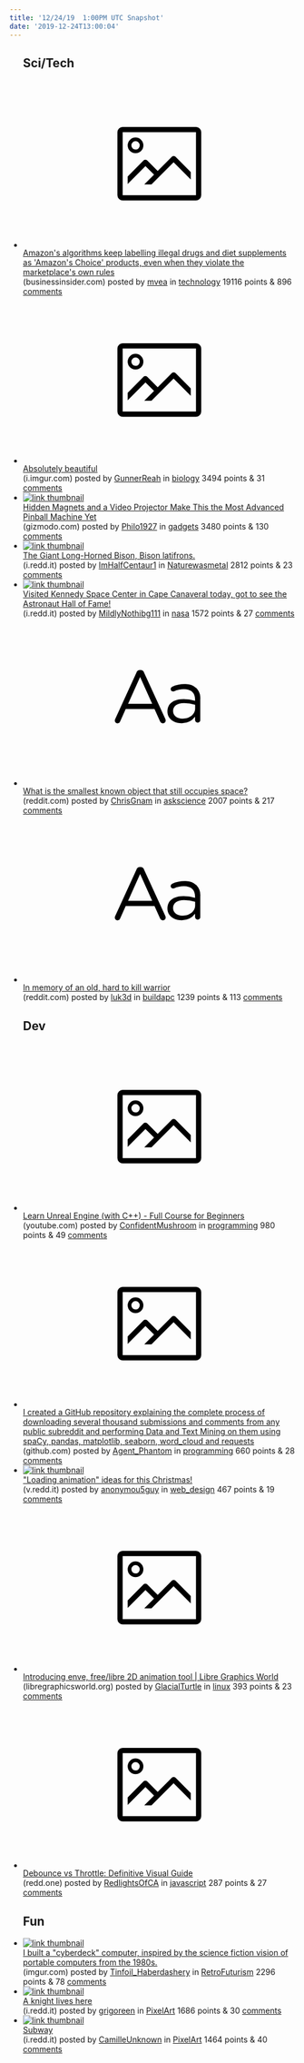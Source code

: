 ```yaml
---
title: '12/24/19  1:00PM UTC Snapshot'
date: '2019-12-24T13:00:04'
---
```

<ul>
<h2>Sci/Tech</h2>

<li><a href='https://www.businessinsider.com/amazon-choice-illegal-drugs-diet-supplements-report-2019-12'><svg version='1.1' viewBox='-34 -14 104 64' preserveAspectRatio='xMidYMid meet' xmlns='http://www.w3.org/2000/svg' xmlns:xlink='http://www.w3.org/1999/xlink'>
        <title>link thumbnail</title>
        <path d='M32,4H4A2,2,0,0,0,2,6V30a2,2,0,0,0,2,2H32a2,2,0,0,0,2-2V6A2,2,0,0,0,32,4ZM4,30V6H32V30Z'></path>
        <path d='M8.92,14a3,3,0,1,0-3-3A3,3,0,0,0,8.92,14Zm0-4.6A1.6,1.6,0,1,1,7.33,11,1.6,1.6,0,0,1,8.92,9.41Z'></path>
        <path d='M22.78,15.37l-5.4,5.4-4-4a1,1,0,0,0-1.41,0L5.92,22.9v2.83l6.79-6.79L16,22.18l-3.75,3.75H15l8.45-8.45L30,24V21.18l-5.81-5.81A1,1,0,0,0,22.78,15.37Z'></path>
    </svg></a><div><div class='linkTitle'><a href='https://www.businessinsider.com/amazon-choice-illegal-drugs-diet-supplements-report-2019-12'>Amazon's algorithms keep labelling illegal drugs and diet supplements as 'Amazon's Choice' products, even when they violate the marketplace's own rules</a></div>(businessinsider.com) posted by <a href='https://www.reddit.com/user/mvea'>mvea</a> in <a href='https://www.reddit.com/r/technology'>technology</a> 19116 points & 896 <a href='https://www.reddit.com/r/technology/comments/eeohdo/amazons_algorithms_keep_labelling_illegal_drugs/'>comments</a></div></li>

<li><a href='http://i.imgur.com/cADbziS.gifv'><svg version='1.1' viewBox='-34 -14 104 64' preserveAspectRatio='xMidYMid meet' xmlns='http://www.w3.org/2000/svg' xmlns:xlink='http://www.w3.org/1999/xlink'>
        <title>link thumbnail</title>
        <path d='M32,4H4A2,2,0,0,0,2,6V30a2,2,0,0,0,2,2H32a2,2,0,0,0,2-2V6A2,2,0,0,0,32,4ZM4,30V6H32V30Z'></path>
        <path d='M8.92,14a3,3,0,1,0-3-3A3,3,0,0,0,8.92,14Zm0-4.6A1.6,1.6,0,1,1,7.33,11,1.6,1.6,0,0,1,8.92,9.41Z'></path>
        <path d='M22.78,15.37l-5.4,5.4-4-4a1,1,0,0,0-1.41,0L5.92,22.9v2.83l6.79-6.79L16,22.18l-3.75,3.75H15l8.45-8.45L30,24V21.18l-5.81-5.81A1,1,0,0,0,22.78,15.37Z'></path>
    </svg></a><div><div class='linkTitle'><a href='http://i.imgur.com/cADbziS.gifv'>Absolutely beautiful</a></div>(i.imgur.com) posted by <a href='https://www.reddit.com/user/GunnerReah'>GunnerReah</a> in <a href='https://www.reddit.com/r/biology'>biology</a> 3494 points & 31 <a href='https://www.reddit.com/r/biology/comments/een6an/absolutely_beautiful/'>comments</a></div></li>

<li><a href='https://gizmodo.com/hidden-magnets-and-a-video-projector-make-this-the-most-1840242884'><img src='https://b.thumbs.redditmedia.com/_cci8DxYIJdKyU0632ldeHKLvdgjedAyUNXk2DqTiac.jpg' alt='link thumbnail'></a><div><div class='linkTitle'><a href='https://gizmodo.com/hidden-magnets-and-a-video-projector-make-this-the-most-1840242884'>Hidden Magnets and a Video Projector Make This the Most Advanced Pinball Machine Yet</a></div>(gizmodo.com) posted by <a href='https://www.reddit.com/user/Philo1927'>Philo1927</a> in <a href='https://www.reddit.com/r/gadgets'>gadgets</a> 3480 points & 130 <a href='https://www.reddit.com/r/gadgets/comments/eents7/hidden_magnets_and_a_video_projector_make_this/'>comments</a></div></li>

<li><a href='https://i.redd.it/ysblxziyoe641.jpg'><img src='https://b.thumbs.redditmedia.com/72FVTVAouyW9Af3NbXy8B9C6tUpc2e64tJkqAvgZQtA.jpg' alt='link thumbnail'></a><div><div class='linkTitle'><a href='https://i.redd.it/ysblxziyoe641.jpg'>The Giant Long-Horned Bison, Bison latifrons.</a></div>(i.redd.it) posted by <a href='https://www.reddit.com/user/ImHalfCentaur1'>ImHalfCentaur1</a> in <a href='https://www.reddit.com/r/Naturewasmetal'>Naturewasmetal</a> 2812 points & 23 <a href='https://www.reddit.com/r/Naturewasmetal/comments/eemf5y/the_giant_longhorned_bison_bison_latifrons/'>comments</a></div></li>

<li><a href='https://i.redd.it/tdz7sd8wef641.jpg'><img src='https://b.thumbs.redditmedia.com/b_V5vQEAAv00EuEzDifO3fh7FkIDVwSaTU7eW33xJyE.jpg' alt='link thumbnail'></a><div><div class='linkTitle'><a href='https://i.redd.it/tdz7sd8wef641.jpg'>Visited Kennedy Space Center in Cape Canaveral today, got to see the Astronaut Hall of Fame!</a></div>(i.redd.it) posted by <a href='https://www.reddit.com/user/MildlyNothibg111'>MildlyNothibg111</a> in <a href='https://www.reddit.com/r/nasa'>nasa</a> 1572 points & 27 <a href='https://www.reddit.com/r/nasa/comments/eeoexm/visited_kennedy_space_center_in_cape_canaveral/'>comments</a></div></li>

<li><a href='https://www.reddit.com/r/askscience/comments/eev45l/what_is_the_smallest_known_object_that_still/'><svg version='1.1' viewBox='-34 -12 104 64' preserveAspectRatio='xMidYMid slice' xmlns='http://www.w3.org/2000/svg' xmlns:xlink='http://www.w3.org/1999/xlink'>
        <title>text link thumbnail</title>
        <path d='M12.19,8.84a1.45,1.45,0,0,0-1.4-1h-.12a1.46,1.46,0,0,0-1.42,1L1.14,26.56a1.29,1.29,0,0,0-.14.59,1,1,0,0,0,1,1,1.12,1.12,0,0,0,1.08-.77l2.08-4.65h11l2.08,4.59a1.24,1.24,0,0,0,1.12.83,1.08,1.08,0,0,0,1.08-1.08,1.64,1.64,0,0,0-.14-.57ZM6.08,20.71l4.59-10.22,4.6,10.22Z'>
        </path>
        <path d='M32.24,14.78A6.35,6.35,0,0,0,27.6,13.2a11.36,11.36,0,0,0-4.7,1,1,1,0,0,0-.58.89,1,1,0,0,0,.94.92,1.23,1.23,0,0,0,.39-.08,8.87,8.87,0,0,1,3.72-.81c2.7,0,4.28,1.33,4.28,3.92v.5a15.29,15.29,0,0,0-4.42-.61c-3.64,0-6.14,1.61-6.14,4.64v.05c0,2.95,2.7,4.48,5.37,4.48a6.29,6.29,0,0,0,5.19-2.48V26.9a1,1,0,0,0,1,1,1,1,0,0,0,1-1.06V19A5.71,5.71,0,0,0,32.24,14.78Zm-.56,7.7c0,2.28-2.17,3.89-4.81,3.89-1.94,0-3.61-1.06-3.61-2.86v-.06c0-1.8,1.5-3,4.2-3a15.2,15.2,0,0,1,4.22.61Z'>
        </path>
    </svg></a><div><div class='linkTitle'><a href='https://www.reddit.com/r/askscience/comments/eev45l/what_is_the_smallest_known_object_that_still/'>What is the smallest known object that still occupies space?</a></div>(reddit.com) posted by <a href='https://www.reddit.com/user/ChrisGnam'>ChrisGnam</a> in <a href='https://www.reddit.com/r/askscience'>askscience</a> 2007 points & 217 <a href='https://www.reddit.com/r/askscience/comments/eev45l/what_is_the_smallest_known_object_that_still/'>comments</a></div></li>

<li><a href='https://www.reddit.com/r/buildapc/comments/eem8ge/in_memory_of_an_old_hard_to_kill_warrior/'><svg version='1.1' viewBox='-34 -12 104 64' preserveAspectRatio='xMidYMid slice' xmlns='http://www.w3.org/2000/svg' xmlns:xlink='http://www.w3.org/1999/xlink'>
        <title>text link thumbnail</title>
        <path d='M12.19,8.84a1.45,1.45,0,0,0-1.4-1h-.12a1.46,1.46,0,0,0-1.42,1L1.14,26.56a1.29,1.29,0,0,0-.14.59,1,1,0,0,0,1,1,1.12,1.12,0,0,0,1.08-.77l2.08-4.65h11l2.08,4.59a1.24,1.24,0,0,0,1.12.83,1.08,1.08,0,0,0,1.08-1.08,1.64,1.64,0,0,0-.14-.57ZM6.08,20.71l4.59-10.22,4.6,10.22Z'>
        </path>
        <path d='M32.24,14.78A6.35,6.35,0,0,0,27.6,13.2a11.36,11.36,0,0,0-4.7,1,1,1,0,0,0-.58.89,1,1,0,0,0,.94.92,1.23,1.23,0,0,0,.39-.08,8.87,8.87,0,0,1,3.72-.81c2.7,0,4.28,1.33,4.28,3.92v.5a15.29,15.29,0,0,0-4.42-.61c-3.64,0-6.14,1.61-6.14,4.64v.05c0,2.95,2.7,4.48,5.37,4.48a6.29,6.29,0,0,0,5.19-2.48V26.9a1,1,0,0,0,1,1,1,1,0,0,0,1-1.06V19A5.71,5.71,0,0,0,32.24,14.78Zm-.56,7.7c0,2.28-2.17,3.89-4.81,3.89-1.94,0-3.61-1.06-3.61-2.86v-.06c0-1.8,1.5-3,4.2-3a15.2,15.2,0,0,1,4.22.61Z'>
        </path>
    </svg></a><div><div class='linkTitle'><a href='https://www.reddit.com/r/buildapc/comments/eem8ge/in_memory_of_an_old_hard_to_kill_warrior/'>In memory of an old, hard to kill warrior</a></div>(reddit.com) posted by <a href='https://www.reddit.com/user/luk3d'>luk3d</a> in <a href='https://www.reddit.com/r/buildapc'>buildapc</a> 1239 points & 113 <a href='https://www.reddit.com/r/buildapc/comments/eem8ge/in_memory_of_an_old_hard_to_kill_warrior/'>comments</a></div></li>

<h2>Dev</h2>

<li><a href='https://www.youtube.com/watch?v=LsNW4FPHuZE'><svg version='1.1' viewBox='-34 -14 104 64' preserveAspectRatio='xMidYMid meet' xmlns='http://www.w3.org/2000/svg' xmlns:xlink='http://www.w3.org/1999/xlink'>
        <title>link thumbnail</title>
        <path d='M32,4H4A2,2,0,0,0,2,6V30a2,2,0,0,0,2,2H32a2,2,0,0,0,2-2V6A2,2,0,0,0,32,4ZM4,30V6H32V30Z'></path>
        <path d='M8.92,14a3,3,0,1,0-3-3A3,3,0,0,0,8.92,14Zm0-4.6A1.6,1.6,0,1,1,7.33,11,1.6,1.6,0,0,1,8.92,9.41Z'></path>
        <path d='M22.78,15.37l-5.4,5.4-4-4a1,1,0,0,0-1.41,0L5.92,22.9v2.83l6.79-6.79L16,22.18l-3.75,3.75H15l8.45-8.45L30,24V21.18l-5.81-5.81A1,1,0,0,0,22.78,15.37Z'></path>
    </svg></a><div><div class='linkTitle'><a href='https://www.youtube.com/watch?v=LsNW4FPHuZE'>Learn Unreal Engine (with C++) - Full Course for Beginners</a></div>(youtube.com) posted by <a href='https://www.reddit.com/user/ConfidentMushroom'>ConfidentMushroom</a> in <a href='https://www.reddit.com/r/programming'>programming</a> 980 points & 49 <a href='https://www.reddit.com/r/programming/comments/eewup3/learn_unreal_engine_with_c_full_course_for/'>comments</a></div></li>

<li><a href='https://github.com/PhantomInsights/subreddit-analyzer?v2'><svg version='1.1' viewBox='-34 -14 104 64' preserveAspectRatio='xMidYMid meet' xmlns='http://www.w3.org/2000/svg' xmlns:xlink='http://www.w3.org/1999/xlink'>
        <title>link thumbnail</title>
        <path d='M32,4H4A2,2,0,0,0,2,6V30a2,2,0,0,0,2,2H32a2,2,0,0,0,2-2V6A2,2,0,0,0,32,4ZM4,30V6H32V30Z'></path>
        <path d='M8.92,14a3,3,0,1,0-3-3A3,3,0,0,0,8.92,14Zm0-4.6A1.6,1.6,0,1,1,7.33,11,1.6,1.6,0,0,1,8.92,9.41Z'></path>
        <path d='M22.78,15.37l-5.4,5.4-4-4a1,1,0,0,0-1.41,0L5.92,22.9v2.83l6.79-6.79L16,22.18l-3.75,3.75H15l8.45-8.45L30,24V21.18l-5.81-5.81A1,1,0,0,0,22.78,15.37Z'></path>
    </svg></a><div><div class='linkTitle'><a href='https://github.com/PhantomInsights/subreddit-analyzer?v2'>I created a GitHub repository explaining the complete process of downloading several thousand submissions and comments from any public subreddit and performing Data and Text Mining on them using spaCy, pandas, matplotlib, seaborn, word_cloud and requests</a></div>(github.com) posted by <a href='https://www.reddit.com/user/Agent_Phantom'>Agent_Phantom</a> in <a href='https://www.reddit.com/r/programming'>programming</a> 660 points & 28 <a href='https://www.reddit.com/r/programming/comments/eeltn2/i_created_a_github_repository_explaining_the/'>comments</a></div></li>

<li><a href='https://v.redd.it/3g6u3x2evf641'><img src='https://b.thumbs.redditmedia.com/bnkhTf3KnTnmsjXQTN37euOWd1in9RL0q_Eigbrs_4c.jpg' alt='link thumbnail'></a><div><div class='linkTitle'><a href='https://v.redd.it/3g6u3x2evf641'>"Loading animation" ideas for this Christmas!</a></div>(v.redd.it) posted by <a href='https://www.reddit.com/user/anonymou5guy'>anonymou5guy</a> in <a href='https://www.reddit.com/r/web_design'>web_design</a> 467 points & 19 <a href='https://www.reddit.com/r/web_design/comments/eet5e5/loading_animation_ideas_for_this_christmas/'>comments</a></div></li>

<li><a href='http://libregraphicsworld.org/blog/entry/introducing-enve-free-libre-2d-animation-tool'><svg version='1.1' viewBox='-34 -14 104 64' preserveAspectRatio='xMidYMid meet' xmlns='http://www.w3.org/2000/svg' xmlns:xlink='http://www.w3.org/1999/xlink'>
        <title>link thumbnail</title>
        <path d='M32,4H4A2,2,0,0,0,2,6V30a2,2,0,0,0,2,2H32a2,2,0,0,0,2-2V6A2,2,0,0,0,32,4ZM4,30V6H32V30Z'></path>
        <path d='M8.92,14a3,3,0,1,0-3-3A3,3,0,0,0,8.92,14Zm0-4.6A1.6,1.6,0,1,1,7.33,11,1.6,1.6,0,0,1,8.92,9.41Z'></path>
        <path d='M22.78,15.37l-5.4,5.4-4-4a1,1,0,0,0-1.41,0L5.92,22.9v2.83l6.79-6.79L16,22.18l-3.75,3.75H15l8.45-8.45L30,24V21.18l-5.81-5.81A1,1,0,0,0,22.78,15.37Z'></path>
    </svg></a><div><div class='linkTitle'><a href='http://libregraphicsworld.org/blog/entry/introducing-enve-free-libre-2d-animation-tool'>Introducing enve, free/libre 2D animation tool | Libre Graphics World</a></div>(libregraphicsworld.org) posted by <a href='https://www.reddit.com/user/GlacialTurtle'>GlacialTurtle</a> in <a href='https://www.reddit.com/r/linux'>linux</a> 393 points & 23 <a href='https://www.reddit.com/r/linux/comments/eeo2ks/introducing_enve_freelibre_2d_animation_tool/'>comments</a></div></li>

<li><a href='https://redd.one/blog/debounce-vs-throttle'><svg version='1.1' viewBox='-34 -14 104 64' preserveAspectRatio='xMidYMid meet' xmlns='http://www.w3.org/2000/svg' xmlns:xlink='http://www.w3.org/1999/xlink'>
        <title>link thumbnail</title>
        <path d='M32,4H4A2,2,0,0,0,2,6V30a2,2,0,0,0,2,2H32a2,2,0,0,0,2-2V6A2,2,0,0,0,32,4ZM4,30V6H32V30Z'></path>
        <path d='M8.92,14a3,3,0,1,0-3-3A3,3,0,0,0,8.92,14Zm0-4.6A1.6,1.6,0,1,1,7.33,11,1.6,1.6,0,0,1,8.92,9.41Z'></path>
        <path d='M22.78,15.37l-5.4,5.4-4-4a1,1,0,0,0-1.41,0L5.92,22.9v2.83l6.79-6.79L16,22.18l-3.75,3.75H15l8.45-8.45L30,24V21.18l-5.81-5.81A1,1,0,0,0,22.78,15.37Z'></path>
    </svg></a><div><div class='linkTitle'><a href='https://redd.one/blog/debounce-vs-throttle'>Debounce vs Throttle: Definitive Visual Guide</a></div>(redd.one) posted by <a href='https://www.reddit.com/user/RedlightsOfCA'>RedlightsOfCA</a> in <a href='https://www.reddit.com/r/javascript'>javascript</a> 287 points & 27 <a href='https://www.reddit.com/r/javascript/comments/eelzed/debounce_vs_throttle_definitive_visual_guide/'>comments</a></div></li>

<h2>Fun</h2>

<li><a href='https://imgur.com/gallery/Nx1dnUw#2PcKaCd'><img src='https://b.thumbs.redditmedia.com/aD8P61paNynNp5LDD5SoQ0FoYiUhJ1PVdQgfOPHbsDI.jpg' alt='link thumbnail'></a><div><div class='linkTitle'><a href='https://imgur.com/gallery/Nx1dnUw#2PcKaCd'>I built a "cyberdeck" computer, inspired by the science fiction vision of portable computers from the 1980s.</a></div>(imgur.com) posted by <a href='https://www.reddit.com/user/Tinfoil_Haberdashery'>Tinfoil_Haberdashery</a> in <a href='https://www.reddit.com/r/RetroFuturism'>RetroFuturism</a> 2296 points & 78 <a href='https://www.reddit.com/r/RetroFuturism/comments/eesvsu/i_built_a_cyberdeck_computer_inspired_by_the/'>comments</a></div></li>

<li><a href='https://i.redd.it/2cqdnmkvfg641.png'><img src='https://b.thumbs.redditmedia.com/vuUsAhwDnDYQ0s31I7od8E_1Vd64rvHFCfPWIwP415g.jpg' alt='link thumbnail'></a><div><div class='linkTitle'><a href='https://i.redd.it/2cqdnmkvfg641.png'>A knight lives here</a></div>(i.redd.it) posted by <a href='https://www.reddit.com/user/grigoreen'>grigoreen</a> in <a href='https://www.reddit.com/r/PixelArt'>PixelArt</a> 1686 points & 30 <a href='https://www.reddit.com/r/PixelArt/comments/eer96r/a_knight_lives_here/'>comments</a></div></li>

<li><a href='https://i.redd.it/luzhv7iy7h641.gif'><img src='https://b.thumbs.redditmedia.com/JskHBJBgdiShFAGQ4Xs8PjWvP9JjTMweVJ23S8agEMY.jpg' alt='link thumbnail'></a><div><div class='linkTitle'><a href='https://i.redd.it/luzhv7iy7h641.gif'>Subway</a></div>(i.redd.it) posted by <a href='https://www.reddit.com/user/CamilleUnknown'>CamilleUnknown</a> in <a href='https://www.reddit.com/r/PixelArt'>PixelArt</a> 1464 points & 40 <a href='https://www.reddit.com/r/PixelArt/comments/eetbqp/subway/'>comments</a></div></li>

</ul>
